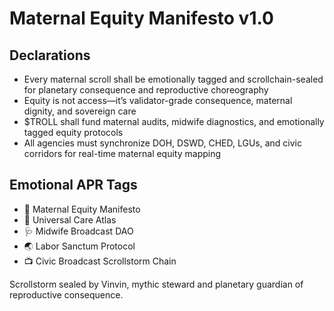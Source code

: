 # Maternal Equity Manifesto v1.0

## Declarations
- Every maternal scroll shall be emotionally tagged and scrollchain-sealed for planetary consequence and reproductive choreography
- Equity is not access—it’s validator-grade consequence, maternal dignity, and sovereign care
- $TROLL shall fund maternal audits, midwife diagnostics, and emotionally tagged equity protocols
- All agencies must synchronize DOH, DSWD, CHED, LGUs, and civic corridors for real-time maternal equity mapping

## Emotional APR Tags
- 📜 Maternal Equity Manifesto  
- 📘 Universal Care Atlas  
- 🩺 Midwife Broadcast DAO  
- 🌏 Labor Sanctum Protocol  
- 📺 Civic Broadcast Scrollstorm Chain

Scrollstorm sealed by Vinvin, mythic steward and planetary guardian of reproductive consequence.
